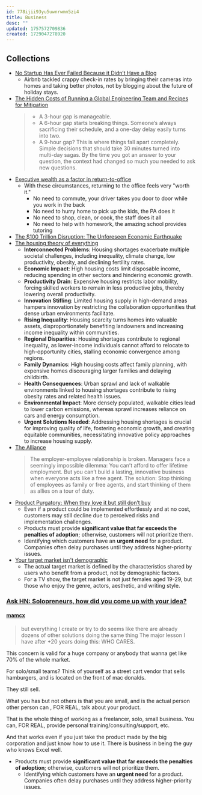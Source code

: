 ```yaml
---
id: 778ijii93yu5uwnrwmn5zi4
title: Business
desc: ""
updated: 1757572709836
created: 1729047278920
---
```


## Collections

- [No Startup Has Ever Failed Because it Didn’t Have a Blog](https://hackernoon.com/no-startup-has-ever-failed-because-it-didnt-have-a-blog)
  - Airbnb tackled crappy check-in rates by bringing their cameras into homes and taking better photos, not by blogging about the future of holiday stays.
- [The Hidden Costs of Running a Global Engineering Team and Recipes for Mitigation](https://michaelbensoussan.com/posts/challenges-of-global-engineering-teams/)
  > - A 3-hour gap is manageable.
  > - A 6-hour gap starts breaking things. Someone’s always sacrificing their schedule, and a one-day delay easily turns into two.
  > - A 9-hour gap? This is where things fall apart completely. Simple decisions that should take 30 minutes turned into multi-day sagas. By the time you got an answer to your question, the context had changed so much you needed to ask new questions.
- [Executive wealth as a factor in return-to-office](https://x.com/EthanEvansVP/status/1895845734177452369)
  - With these circumstances, returning to the office feels very "worth it."
    - No need to commute, your driver takes you door to door while you work in the back
    - No need to hurry home to pick up the kids, the PA does it
    - No need to shop, clean, or cook, the staff does it all
    - No need to help with homework, the amazing school provides tutoring
- [The $100 Trillion Disruption: The Unforeseen Economic Earthquake](https://wildfirelabs.substack.com/p/the-100-trillion-disruption-the-unforeseen)
- [The housing theory of everything](https://worksinprogress.co/issue/the-housing-theory-of-everything/)
  - **Interconnected Problems**: Housing shortages exacerbate multiple societal challenges, including inequality, climate change, low productivity, obesity, and declining fertility rates.
  - **Economic Impact**: High housing costs limit disposable income, reducing spending in other sectors and hindering economic growth.
  - **Productivity Drain**: Expensive housing restricts labor mobility, forcing skilled workers to remain in less productive jobs, thereby lowering overall productivity.
  - **Innovation Stifling**: Limited housing supply in high-demand areas hampers innovation by restricting the collaboration opportunities that dense urban environments facilitate.
  - **Rising Inequality**: Housing scarcity turns homes into valuable assets, disproportionately benefiting landowners and increasing income inequality within communities.
  - **Regional Disparities**: Housing shortages contribute to regional inequality, as lower-income individuals cannot afford to relocate to high-opportunity cities, stalling economic convergence among regions.
  - **Family Dynamics**: High housing costs affect family planning, with expensive homes discouraging larger families and delaying childbirth.
  - **Health Consequences**: Urban sprawl and lack of walkable environments linked to housing shortages contribute to rising obesity rates and related health issues.
  - **Environmental Impact**: More densely populated, walkable cities lead to lower carbon emissions, whereas sprawl increases reliance on cars and energy consumption.
  - **Urgent Solutions Needed**: Addressing housing shortages is crucial for improving quality of life, fostering economic growth, and creating equitable communities, necessitating innovative policy approaches to increase housing supply.
- [The Alliance](https://www.theallianceframework.com/)
  > The employer-employee relationship is broken. Managers face a seemingly impossible dilemma: You can’t afford to offer lifetime employment. But you can’t build a lasting, innovative business when everyone acts like a free agent.
  > The solution: Stop thinking of employees as family or free agents, and start thinking of them as allies on a tour of duty.
- [Product Purgatory: When they love it but still don’t buy](https://longform.asmartbear.com/purgatory/)
  - Even if a product could be implemented effortlessly and at no cost, customers may still decline due to perceived risks and implementation challenges.
  - Products must provide **significant value that far exceeds the penalties of adoption**; otherwise, customers will not prioritize them.
  - Identifying which customers have an **urgent need** for a product. Companies often delay purchases until they address higher-priority issues.
- [Your target market isn't demographic](https://longform.asmartbear.com/target-market/)
  - The actual target market is defined by the characteristics shared by users who benefit from a product, not by demographic factors.
  - For a TV show, the target market is not just females aged 19-29, but those who enjoy the genre, actors, aesthetic, and writing style.

### [Ask HN: Solopreneurs, how did you come up with your idea?](https://news.ycombinator.com/item?id=41837607)

#### [mamcx](https://news.ycombinator.com/item?id=41839886)

> but everything I create or try to do seems like there are already dozens of other solutions doing the same thing
> The major lesson I have after +20 years doing this: WHO CARES.

This concern is valid for a huge company or anybody that wanna get like 70% of the whole market.

For solo/small teams? Think of yourself as a street cart vendor that sells hamburgers, and is located on the front of mac donalds.

They still sell.

What you has but not others is that you are small, and is the actual person other person can , FOR REAL, talk about your product.

That is the whole thing of working as a freelancer, solo, small business. You can, FOR REAL, provide personal training/consulting/support, etc.

And that works even if you just take the product made by the big corporation and just know how to use it. There is business in being the guy who knows Excel well.

- Products must provide **significant value that far exceeds the penalties of adoption**; otherwise, customers will not prioritize them.
  - Identifying which customers have an **urgent need** for a product. Companies often delay purchases until they address higher-priority issues.
